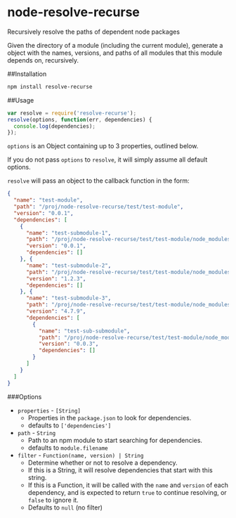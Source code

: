node-resolve-recurse
====================

Recursively resolve the paths of dependent node packages

Given the directory of a module (including the current module), generate a object with the names, versions, and paths of all modules that this module depends on, recursively.

##Installation

```bash
npm install resolve-recurse
```

##Usage

```javascript
var resolve = require('resolve-recurse');
resolve(options, function(err, dependencies) {
  console.log(dependencies);
});
```

`options` is an Object containing up to 3 properties, outlined below.

If you do not pass `options` to `resolve`, it will simply assume all default options.

`resolve` will pass an object to the callback function in the form:

```json
{
  "name": "test-module",
  "path": "/proj/node-resolve-recurse/test/test-module",
  "version": "0.0.1",
  "dependencies": [
    {
      "name": "test-submodule-1",
      "path": "/proj/node-resolve-recurse/test/test-module/node_modules/test-submodule-1",
      "version": "0.0.1",
      "dependencies": []
    }, {
      "name": "test-submodule-2",
      "path": "/proj/node-resolve-recurse/test/test-module/node_modules/test-submodule-2",
      "version": "1.2.3",
      "dependencies": []
    }, {
      "name": "test-submodule-3",
      "path": "/proj/node-resolve-recurse/test/test-module/node_modules/test-submodule-3",
      "version": "4.7.9",
      "dependencies": [
        {
          "name": "test-sub-submodule",
          "path": "/proj/node-resolve-recurse/test/test-module/node_modules/test-sub-submodule",
          "version": "0.0.3",
          "dependencies": []
        }
      ]
    }
  ]
}
```

###Options

* `properties` - `[String]`
  - Properties in the `package.json` to look for dependencies.
  - defaults to `['dependencies']`
* `path` - `String`
  - Path to an npm module to start searching for dependencies.
  - defaults to `module.filename`
* `filter` - `Function(name, version) | String`
  - Determine whether or not to resolve a dependency.
  - If this is a String, it will resolve dependencies that start with this string.
  - If this is a Function, it will be called with the `name` and `version` of each dependency, and is expected to return `true` to continue resolving, or `false` to ignore it.
  - Defaults to `null` (no filter)
